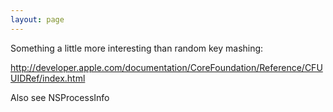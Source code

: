 ```yaml
---
layout: page
---
```


Something a little more interesting than random key mashing:

http://developer.apple.com/documentation/CoreFoundation/Reference/CFUUIDRef/index.html

Also see NSProcessInfo
